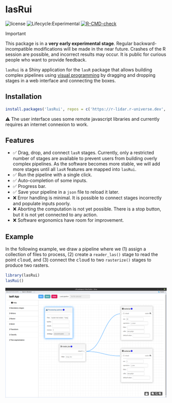 # lasRui

![license](https://img.shields.io/badge/Licence-GPL--3-blue.svg)
![Lifecycle:Experimental](https://img.shields.io/badge/Lifecycle-Experimental-990000)
[![R-CMD-check](https://github.com/r-lidar/lasR/actions/workflows/R-CMD-check.yaml/badge.svg)](https://github.com/r-lidar/lasRui/actions/workflows/R-CMD-check.yaml)

> [!IMPORTANT]  
> This package is in a **very early experimental stage**. Regular backward-incompatible modifications will be made in the near future. Crashes of the R session are possible, and incorrect results may occur. It is public for curious people who want to provide feedback.

`lasRui` is a Shiny application for the `lasR` package that allows building complex pipelines using [visual programming](https://bitspark.de/blog/what-is-visual-programming) by dragging and dropping stages in a web interface and connecting the boxes.

## Installation

```r
install.packages('lasRui', repos = c('https://r-lidar.r-universe.dev', 'https://cloud.r-project.org'))
```

⚠️ The user interface uses some remote javascript libraries and currently requires an internet connexion to work.

## Features

- :white_check_mark: Drag, drop, and connect `lasR` stages. Currently, only a restricted number of stages are available to prevent users from building overly complex pipelines. As the software becomes more stable, we will add more stages until all `lasR` features are mapped into `lasRui`.
- :white_check_mark: Run the pipeline with a single click.
- :white_check_mark: Auto-completion of some inputs.
- :white_check_mark: Progress bar.
- :white_check_mark: Save your pipeline in a `json` file to reload it later.
- :x: Error handling is minimal. It is possible to connect stages incorrectly and populate inputs poorly.
- :x: Aborting the computation is not yet possible. There is a stop button, but it is not yet connected to any action.
- :x: Software ergonomics have room for improvement.


## Example

In the following example, we draw a pipeline where we (1) assign a collection of files to process, (2) create a `reader_las()` stage to read the point <kbd>cloud</kbd>, and (3) connect the <kbd>cloud</kbd> to two `rasterize()` stages to produce two rasters.

``` r
library(lasRui)
lasRui()
```

![](./man/figures/ui.png)

